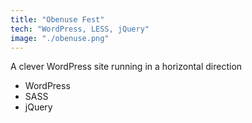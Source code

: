 ```yaml
---
title: "Obenuse Fest"
tech: "WordPress, LESS, jQuery"
image: "./obenuse.png"
---
```

A clever WordPress site running in a horizontal direction

- WordPress
- SASS
- jQuery

